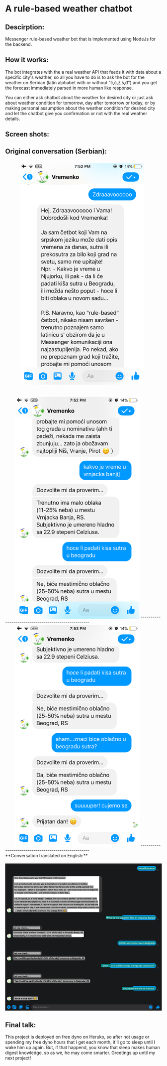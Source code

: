 # A rule-based weather chatbot
 ## Descirption:
 Messenger rule-based weather bot that is implemented using NodeJs for the backend.

 ## How it works:
 The bot integrates with the a real weather API that feeds it with data about a specific city's weather, so all you have to do is to ask the bot for the weather on Serbian (latin alphabet with or without "č,ć,ž,š,đ") and you get the forecast immediately parsed in more human like response.

 You can either ask chatbot about the weather for desired city or just ask about weather condition for tomorrow, day after tomorrow or today, or by making personal assumption about the weather condition for desired city and let the chatbot give you confirmation or not with the real weather details.

 ## Screen shots:
 
 **Original conversation (Serbian):** <br/>
<br/>
&emsp;&emsp; <img src="./Screenshots/one.PNG" width="400" alt="Photo_of_conversation_1">
 ----------------------------------------------------
 <br/>
&emsp;&emsp; <img src="./Screenshots/two.PNG" width="400" alt="Photo_of_conversation_2">
 ----------------------------------------------------
 <br/>
&emsp;&emsp; <img src="./Screenshots/three.PNG" width="400" alt="Photo_of_conversation_3">
 ---------------------------------------------------- <br/>
 **Conversation translated on English:**
  <br/>
&emsp;&emsp; <img src="./Screenshots/four.jpg" width="800" alt="Photo_of_conversation_eng">

 ## Final talk:
 This project is deployed on free dyno on Heruko, so after not usage or spending my free dyno hours that I get each month, it'll go to sleep until I wake him up again. But, if that happend, you know that sleep makes human digest knowledge, so as we, he may come smarter. Greetings up until my next project!
